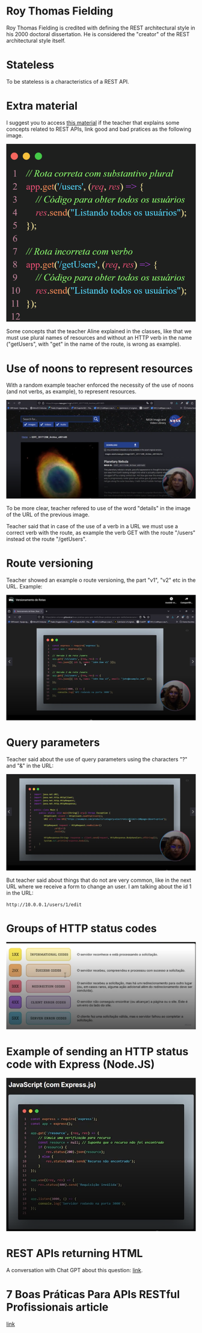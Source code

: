 # Roy Thomas Fielding

Roy Thomas Fielding is credited with defining the REST architectural style in his 2000 doctoral dissertation. He is considered the "creator" of the REST architectural style itself.


# Stateless

To be stateless is a characteristics of a REST API.


# Extra material

I suggest you to access [this material](https://aline-antunes.gitbook.io/boas-praticas-para-apis-restful) if the teacher that explains some concepts related to REST APIs, link good and bad pratices as the following image.

![naming example of good and bad pratice](images/naming-example-of-good-and-bad-pratice.png)

Some concepts that the teacher Aline explained in the classes, like that we must use plural names of resources and without an HTTP verb in the name ("getUsers", with "get" in the name of the route, is wrong as example).


# Use of noons to represent resources

With a random example teacher enforced the necessity of the use of noons (and not verbs, as example), to represent resources.

![example of the use of noons](images/use-of-noons.png)

To be more clear, teacher refered to use of the word "details" in the image of the URL of the previous image.

Teacher said that in case of the use of a verb in a URL we must use a correct verb with the route, as example the verb GET with the route "/users" instead ot the 
route "/getUsers".


# Route versioning

Teacher showed an example o route versioning, the part "v1", "v2" etc in the URL. Example:

![route versioning - example](images/route-versioning-example.png)


# Query parameters

Teacher said about the use of query parameters using the characters "?" and "&" in the URL:

![query parameters](images/query-parameters.png)

But teacher said about things that do not are very common, like in the next URL where we receive a form to change an user. I am talking about the id 1 in the URL:

```
http://10.0.0.1/users/1/edit
```


# Groups of HTTP status codes

![groups of HTTP status codes](images/groups-of-http-status-codes.png)


# Example of sending an HTTP status code with Express (Node.JS)

![HTTP sttaus code in Express](images/express-http-status-code.png)


# REST APIs returning HTML

A conversation with Chat GPT about this question: [link](https://chatgpt.com/share/68b19ce5-4444-8007-985e-faecd492c154).


# 7 Boas Práticas Para APIs RESTful Profissionais article

[link](https://www.dio.me/articles/7-boas-praticas-para-apis-restful-profissionais)
